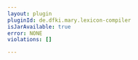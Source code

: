 ```yaml
---
layout: plugin
pluginId: de.dfki.mary.lexicon-compiler
isJarAvailable: true
error: NONE
violations: []

---
```


